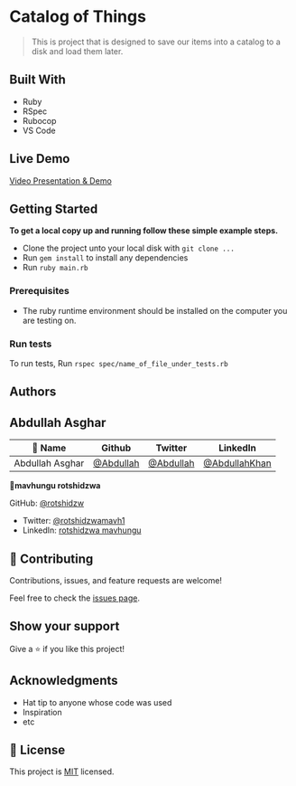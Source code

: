 # Catalog of Things

> This is project that is designed to save our items into a catalog to a disk and load them later.

## Built With

- Ruby
- RSpec
- Rubocop
- VS Code

## Live Demo

[Video Presentation & Demo](https://www.loom.com/share/d12d7d0fdccd4bf09ff80789cd621fb6)

## Getting Started

**To get a local copy up and running follow these simple example steps.**

- Clone the project unto your local disk with `git clone ...`
- Run `gem install` to install any dependencies
- Run `ruby main.rb`

### Prerequisites

- The ruby runtime environment should be installed on the computer you are testing on.

### Run tests

To run tests, Run `rspec spec/name_of_file_under_tests.rb`

## Authors

## **Abdullah Asghar**

| 👤 Name         | Github                                          | Twitter                                      | LinkedIn                                                        |
| --------------- | ----------------------------------------------- | -------------------------------------------- | --------------------------------------------------------------- |
| Abdullah Asghar | [@Abdullah](https://github.com/Abdullah2213565) | [@Abdullah](https://twitter.com/dulakhan024) | [@AbdullahKhan](https://www.linkedin.com/in/abdullah-khan2002/) |

👤**mavhungu rotshidzwa**

GitHub: [@rotshidzw](https://github.com/rotshidzw)

- Twitter: [@rotshidzwamavh1](https://twitter.com/rotshidzwamavh1)
- LinkedIn: [rotshidzwa mavhungu](https://www.linkedin.com/in/rochidzwa-chester-8062b6211/)

## 🤝 Contributing

Contributions, issues, and feature requests are welcome!

Feel free to check the [issues page](../../issues/).

## Show your support

Give a ⭐️ if you like this project!

## Acknowledgments

- Hat tip to anyone whose code was used
- Inspiration
- etc

## 📝 License

This project is [MIT](./LICENSE) licensed.
